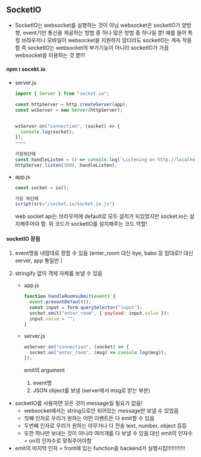 ## SocketIO

* SocketIO는 websocket를 실행하는 것이 아님
  websocket은 socketIO가 양방향, event기반 통신을 제공하는 방법 중 하나
  많은 방법 중 하나일 뿐!
  예를 들어 특정 브라우저나 모바일이 websocket을 지원하지 않더라도
  socketIO는 계속 작동함
  즉 socketIO는 websocket의 부가기능이 아니라 
  socketIO가 가끔 websocket을 이용하는 것 뿐!!!



#### npm i socekt.io





* server.js

  ```js
  import { Server } from "socket.io";
  
  const httpServer = http.createServer(app);
  const wsServer = new Server(httpServer);
  
  
  wsServer.on("connection", (socket) => {
    console.log(socket);
  });
  ~~~~
      
  가장하단에
  const handleListen = () => console.log(`Listening on http://localhost:3000`);
  httpServer.listen(3000, handleListen);
  ```
  
  

* app.js

  ```js
  const socket = io();
  
  가장 하단에
  script(src="/socket.io/socket.io.js")
  ```

  web socket api는 브라우저에 default로 모두 설치가 되있었지만
  socket.io는 설치해주어야 함.
  위 코드가 socketIO를 설치해주는 코드 역할!





#### socketIO 장점

1. event명을 내맘대로 정할 수 있음 (enter_room 대신 bye, babo 등 맘대로!! 대신 server, app 통일만 )

2. stringify 없이 객체 자체를 보낼 수 있음

   * app.js

     ```js
     function handleRoomsubmit(event) {
       event.preventDefault();
       const input = form.querySelector("input");
       socket.emit("enter_room", { payload: input.value });
       input.value = "";
     }
     ```

   * server.js

     ```js
     wsServer.on("connection", (socket) => {
       socket.on("enter_room", (msg) => console.log(msg));
     });
     ```

     emit의 argument

     1. event명
     2. JSON object를 보냄 (server에서 msg로 받는 부분)

* socketIO를 사용하면 모든 것이 message일 필요가 없음!
  * websocket에서는 string으로만 되어있는 message만 보낼 수 있었음
  * 첫째 인자로 우리가 원하는 어떤 이벤트든 다 emit할 수 있음
  * 두번째 인자로 우리가 원하는 아무거나 다 전송 text, number, object 등등
  * 또한 하나만 보내는 것이 아니라 여러개를 다 보낼 수 있음
    대신 emit의 인자수 = on의 인자수로 맞춰주어야함
* emit의 마지막 인자 = front에 있는 function을 backend가 실행시킴!!!!!!!!!!!!


